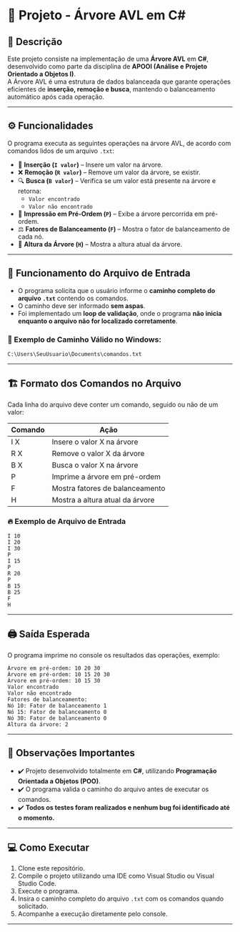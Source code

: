 # 🌳 Projeto - Árvore AVL em C#

## 📄 Descrição

Este projeto consiste na implementação de uma **Árvore AVL** em **C#**, desenvolvido como parte da disciplina de **APOOI (Análise e Projeto Orientado a Objetos I)**.  
A Árvore AVL é uma estrutura de dados balanceada que garante operações eficientes de **inserção, remoção e busca**, mantendo o balanceamento automático após cada operação.

---

## ⚙️ Funcionalidades

O programa executa as seguintes operações na árvore AVL, de acordo com comandos lidos de um arquivo `.txt`:

- 🔢 **Inserção (`I valor`)** – Insere um valor na árvore.
- ❌ **Remoção (`R valor`)** – Remove um valor da árvore, se existir.
- 🔍 **Busca (`B valor`)** – Verifica se um valor está presente na árvore e retorna:
  - `Valor encontrado`
  - `Valor não encontrado`
- 🧠 **Impressão em Pré-Ordem (`P`)** – Exibe a árvore percorrida em pré-ordem.
- ⚖️ **Fatores de Balanceamento (`F`)** – Mostra o fator de balanceamento de cada nó.
- 📏 **Altura da Árvore (`H`)** – Mostra a altura atual da árvore.

---

## 📑 Funcionamento do Arquivo de Entrada

- O programa solicita que o usuário informe o **caminho completo do arquivo `.txt`** contendo os comandos.
- O caminho deve ser informado **sem aspas**.
- Foi implementado um **loop de validação**, onde o programa **não inicia enquanto o arquivo não for localizado corretamente**.

### 🔗 Exemplo de Caminho Válido no Windows:

```C:\Users\SeuUsuario\Documents\comandos.txt```

---

## 🏗️ Formato dos Comandos no Arquivo

Cada linha do arquivo deve conter um comando, seguido ou não de um valor:

| Comando | Ação                              |
|---------|------------------------------------|
| I X     | Insere o valor X na árvore         |
| R X     | Remove o valor X da árvore         |
| B X     | Busca o valor X na árvore          |
| P       | Imprime a árvore em pré-ordem      |
| F       | Mostra fatores de balanceamento    |
| H       | Mostra a altura atual da árvore    |

### 🔥 Exemplo de Arquivo de Entrada

```
I 10
I 20
I 30
P
I 15
P
R 20
P
B 15
B 25
F
H
```

---

## 🖨️ Saída Esperada

O programa imprime no console os resultados das operações, exemplo:

```
Árvore em pré-ordem: 10 20 30
Árvore em pré-ordem: 10 15 20 30
Árvore em pré-ordem: 10 15 30
Valor encontrado
Valor não encontrado
Fatores de balanceamento:
Nó 10: Fator de balanceamento 1
Nó 15: Fator de balanceamento 0
Nó 30: Fator de balanceamento 0
Altura da árvore: 2
```

---

## 🚩 Observações Importantes

- ✔️ Projeto desenvolvido totalmente em **C#**, utilizando **Programação Orientada a Objetos (POO)**.
- ✔️ O programa valida o caminho do arquivo antes de executar os comandos.
- ✔️ **Todos os testes foram realizados e nenhum bug foi identificado até o momento.**

---

## 💻 Como Executar

1. Clone este repositório.
2. Compile o projeto utilizando uma IDE como Visual Studio ou Visual Studio Code.
3. Execute o programa.
4. Insira o caminho completo do arquivo `.txt` com os comandos quando solicitado.
5. Acompanhe a execução diretamente pelo console.

---


